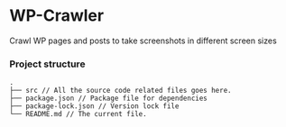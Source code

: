 # WP-Crawler

Crawl WP pages and posts to take screenshots in different screen sizes


### Project structure
```
.
├── src // All the source code related files goes here.
├── package.json // Package file for dependencies
├── package-lock.json // Version lock file
└── README.md // The current file.
```

